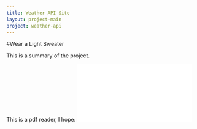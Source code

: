 ```yaml
---
title: Weather API Site
layout: project-main
project: weather-api
---
```


#Wear a Light Sweater

This is a summary of the project.

This is a pdf reader, I hope:
![pdf file](../../img/ESF_EnochPratt_Documentation.pdf)
